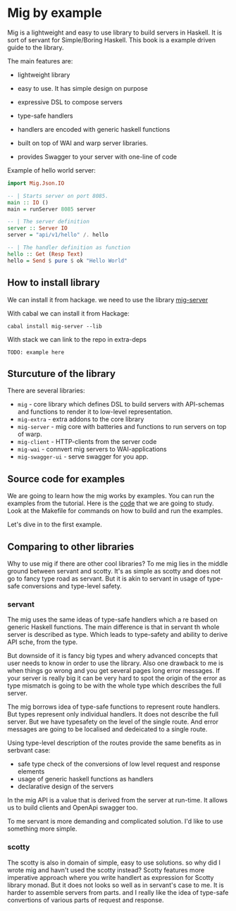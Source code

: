 # Mig by example

Mig is a lightweight and easy to use library to build servers in Haskell.
It is sort of servant for Simple/Boring Haskell.
This book is a example driven guide to the library.

The main features are:

* lightweight library

* easy to use. It has simple design on purpose

* expressive DSL to compose servers

* type-safe handlers

* handlers are encoded with generic haskell functions

* built on top of WAI and warp server libraries.

* provides Swagger to your server with one-line of code

Example of hello world server:


```haskell
import Mig.Json.IO

-- | Starts server on port 8085.
main :: IO ()
main = runServer 8085 server

-- | The server definition
server :: Server IO
server = "api/v1/hello" /. hello

-- | The handler definition as function
hello :: Get (Resp Text)
hello = Send $ pure $ ok "Hello World"
```


## How to install library

We can install it from hackage. 
we need to use the library [mig-server](https://hackage.haskell.org/package/mig-server)

With cabal we can install it from Hackage:

```
cabal install mig-server --lib
```

With stack we can link to the repo in extra-deps

```
TODO: example here
```

## Sturcuture of the library

There are several libraries:

- `mig` - core library which defines DSL to build servers with API-schemas and functions to render it to low-level representation. 
- `mig-extra` - extra addons to the core library
- `mig-server` - mig core with batteries and functions to run servers on top of warp.
- `mig-client` - HTTP-clients from the server code
- `mig-wai` - connvert mig servers to WAI-applications
- `mig-swagger-ui` - serve swagger for you app.

## Source code for examples

We are going to learn how the mig works by examples.
You can run the examples from the tutorial. Here is the [code](https://github.com/anton-k/mig/tree/main/examples/mig-example-apps#readme) that we are going to study.
Look at the Makefile for commands on how to build and run the examples.

Let's dive in to the first example.

## Comparing to other libraries

Why to use mig if there are other cool libraries?
To me mig lies in the middle ground between servant and scotty.
It's as simple as  scotty and does not go to fancy type road as servant.
But it is akin to servant in usage of type-safe conversions and type-level safety.

### servant

The mig uses the same ideas of type-safe handlers which a re based on generic Haskell functions.
The main difference is that in servant th whole server is described as type. 
Which leads to type-safety and ability to derive API sche, from the type.

But downside of it is fancy big types and whery advanced concepts that user needs to know
in order to use the library. Also one drawback to me is when things go wrong and you get
several pages long error messages. If your server is really big it can be very hard to spot
the origin of the error as type mismatch is going to be with the whole type which describes 
the full server.

The mig borrows idea of type-safe functions to represent route handlers. 
But types represent only individual handlers. It does not describe the full server.
But we have typesafety on the level of the single route. And error messages are going
to be localised and dedeicated to a single route. 

Using type-level description of the routes provide the same benefits as in serbvant case:

* safe type check of the conversions of low level request and response elements
* usage of generic haskell functions as handlers
* declarative design of the servers

In the mig API is a value that is derived from the server at run-time. 
It allows us to build clients and OpenApi swagger too.

To me servant is more demanding and complicated solution. I'd like to use 
something more simple.

### scotty

The scotty is also in domain of simple, easy to use solutions. 
so why did I wrote mig and havn't used the scotty instead?
Scotty features more imperative approach where you write handlert as 
expression for Scotty library monad. But it does not looks so well as in servant's case to me.
It is harder to assemble servers from parts. and I really like the idea of type-safe
convertions of various parts of request and response. 

